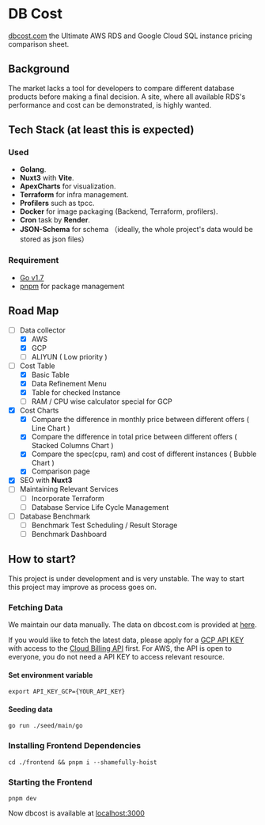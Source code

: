 # DB Cost

[dbcost.com](https://dbcost.com) the Ultimate AWS RDS and Google Cloud SQL instance pricing comparison sheet.

## Background
The market lacks a tool for developers to compare different database products before making a final decision. A site, where all available RDS's performance and cost can be demonstrated, is highly wanted.

## Tech Stack (at least this is expected)

### Used
+ **Golang**.
+ **Nuxt3** with **Vite**.
+ **ApexCharts** for visualization.
+ **Terraform** for infra management.
+ **Profilers** such as tpcc.
+ **Docker** for image packaging (Backend, Terraform, profilers).
+ **Cron** task by **Render**.
+ **JSON-Schema** for schema （ideally, the whole project's data would be stored as json files）

### Requirement  
+ [Go v1.7](https://go.dev/dl/)
+ [pnpm](https://pnpm.io) for package management

## Road Map
* [ ] Data collector
  * [x] AWS
  * [x] GCP 
  * [ ] ALIYUN ( Low priority )
* [ ] Cost Table
  * [x] Basic Table
  * [x] Data Refinement Menu
  * [x] Table for checked Instance
  * [ ] RAM / CPU wise calculator special for GCP
* [x] Cost Charts
  * [x] Compare the difference in monthly price between different offers ( Line Chart )
  * [x] Compare the difference in total price between different offers ( Stacked Columns Chart )
  * [x] Compare the spec(cpu, ram) and cost of different instances ( Bubble Chart )
  * [x] Comparison page 
* [x] SEO with **Nuxt3**
* [ ] Maintaining Relevant Services
  * [ ] Incorporate Terraform
  * [ ] Database Service Life Cycle Management
* [ ] Database Benchmark
  * [ ] Benchmark Test Scheduling / Result Storage
  * [ ] Benchmark Dashboard
## How to start?

This project is under development and is very unstable. The way to start this project may improve as process goes on.

### Fetching Data
We maintain our data manually. The data on dbcost.com is provided at [here](https://github.com/bytebase/dbcost/blob/main/store/data/dbInstance.json).

If you would like to fetch the latest data, please apply for a [GCP API KEY](https://cloud.google.com/apigee/docs/api-platform/security/api-keys) with access to the [Cloud Billing API](https://cloud.google.com/billing/docs/reference/rest) first. For AWS, the API is open to everyone, you do not need a API KEY to access relevant resource.

#### Set environment variable

```
export API_KEY_GCP={YOUR_API_KEY}
```
#### Seeding data
```
go run ./seed/main/go
```

### Installing Frontend Dependencies
```
cd ./frontend && pnpm i --shamefully-hoist
```
### Starting the Frontend
```
pnpm dev
```

Now dbcost is available at [localhost:3000](localhost:3000)
